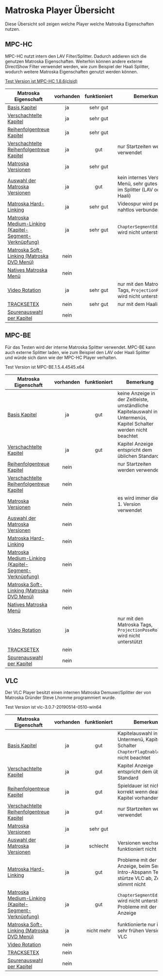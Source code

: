 # Matroska Player Übersicht
Diese Übersicht soll zeigen welche Player welche Matroska Eigenschaften nutzen.

## MPC-HC
MPC-HC nutzt intern den LAV Filter/Splitter. Dadurch addieren sich die genutzen Matroska Eigenschaften. Weiterhin können andere externe DirectShow Filter verwendet werden, wie zum Beispiel der Haali Splitter, wodurch weitere Matroska Eigenschaften genutzt werden können.

[Test Version ist MPC-HC 1.8.6(clsid)](https://github.com/clsid2/mpc-hc/releases/tag/1.8.6)

Matroska Eigenschaft | vorhanden | funktioniert | Bemerkung
---------------------|:---------:|:------------:|----------
[Basis Kapitel](BasicChapters_ger.md)| ja | sehr gut |
[Verschachtelte Kapitel](NestedChapters_ger.md)| ja | sehr gut |
[Reihenfolgentreue Kapitel](OrderedChapters_ger.md)| ja | sehr gut |
[Verschachtelte Reihenfolgentreue Kapitel](NestedOrderedChapters_ger.md)| ja | gut | nur Startzeiten werden verwendet
[Matroska Versionen](EditionEntry_ger.md)| ja | sehr gut |
[Auswahl der Matroska Versionen](EditionEntry_ger.md#versionen-auswahl-im-player) | ja | gut | kein internes Versionen Menü, sehr gutes Menü im Splitter (LAV oder Haali)
[Matroska Hard-Linking](HardLinking_ger.md)| ja | sehr gut | Videospur wird perfekt nahtlos verbunden
[Matroska Medium-Linking (Kapitel-Segment-Verknüpfung)](ChapterSegmentLinking_ger.md)| ja | sehr gut | `ChapterSegmentEditionUID` wird nicht unterstützt
[Matroska Soft-Linking (Matroska DVD Menü)](MatroskaMenu_ger.md#matroska-dvd-men%C3%BC-matroska-soft-linking)| nein | |
[Natives Matroska Menü](MatroskaMenu_ger.md#natives-matroska-men%C3%BC)| nein | |
[Video Rotation](Rotate_ger.md)| ja | sehr gut | nur mit den Matroska Tags, `ProjectionPoseRoll` wird nicht unterstützt
[TRACKSETEX](TRACKSETEX_ger.md)| nein | sehr gut | nur mit dem Haali Splitter
[Spurenauswahl per Kapitel](ChapterTrack_ger.md)| nein | |

## MPC-BE
Für das Testen wird der interne Matroska Splitter verwendet. MPC-BE kann auch externe Splitter laden, wie zum Beispiel den LAV oder Haali Splitter und würde sich dann wie der MPC-HC Player verhalten.

Test Version ist MPC-BE.1.5.4.4545.x64

Matroska Eigenschaft | vorhanden | funktioniert | Bemerkung
---------------------|:---------:|:------------:|----------
[Basis Kapitel](BasicChapters_ger.md)| ja | gut | keine Anzeige in der Zeitleiste, umständliche Kapitelauswahl in Untermenüs, Kapitel Schalter werden nicht beachtet
[Verschachtelte Kapitel](NestedChapters_ger.md)| ja | gut | Kapitel Anzeige entspricht dem üblichen Standard
[Reihenfolgentreue Kapitel](OrderedChapters_ger.md)| nein | | nur Startzeiten werden verwendet
[Verschachtelte Reihenfolgentreue Kapitel](NestedOrderedChapters_ger.md)| nein | |
[Matroska Versionen](EditionEntry_ger.md)| nein | | es wird immer die 1. Version verwendet
[Auswahl der Matroska Versionen](EditionEntry_ger.md#versionen-auswahl-im-player) | nein | |
[Matroska Hard-Linking](HardLinking_ger.md)| nein | |
[Matroska Medium-Linking (Kapitel-Segment-Verknüpfung)](ChapterSegmentLinking_ger.md)| nein | |
[Matroska Soft-Linking (Matroska DVD Menü)](MatroskaMenu_ger.md#matroska-dvd-men%C3%BC-matroska-soft-linking)| nein | |
[Natives Matroska Menü](MatroskaMenu_ger.md#natives-matroska-men%C3%BC)| nein | |
[Video Rotation](Rotate_ger.md)| ja | | nur mit den Matroska Tags, `ProjectionPoseRoll` wird nicht unterstützt
[TRACKSETEX](TRACKSETEX_ger.md)| nein | |
[Spurenauswahl per Kapitel](ChapterTrack_ger.md)| nein | |

## VLC
Der VLC Player besitzt einen internen Matroska Demuxer/Splitter der von Matroska Gründer Steve Lhomme programmiert wurde.

Test Version ist vlc-3.0.7-20190514-0510-win64

Matroska Eigenschaft | vorhanden | funktioniert | Bemerkung
---------------------|:---------:|:------------:|----------
[Basis Kapitel](BasicChapters_ger.md)| ja | gut | Kapitelauswahl in einem Untermenü, Kapitel Schalter `ChapterFlagEnabled` wird nicht beachtet
[Verschachtelte Kapitel](NestedChapters_ger.md)| ja | gut | Kapitel Anzeige entspricht dem üblichen Standard
[Reihenfolgentreue Kapitel](OrderedChapters_ger.md)| ja | gut | Spieldauer ist nicht korrekt wenn deaktivierte Kapitel vorhanden sind
[Verschachtelte Reihenfolgentreue Kapitel](NestedOrderedChapters_ger.md)| ja | gut | nur Startzeiten werden verwendet
[Matroska Versionen](EditionEntry_ger.md)| ja | sehr gut |
[Auswahl der Matroska Versionen](EditionEntry_ger.md#versionen-auswahl-im-player) | ja | schlecht | Versionen wechseln funktioniert nicht richtig
[Matroska Hard-Linking](HardLinking_ger.md)| ja | gut | Probleme mit der Kapitel Anzeige, beim Serien-Intro-Abspann Test stürtze VLC ab, Zeitleiste stimmt nicht
[Matroska Medium-Linking (Kapitel-Segment-Verknüpfung)](ChapterSegmentLinking_ger.md)| ja | gut | `ChapterSegmentEditionUID` wird nicht unterstützt, Probleme mit der Kapitel Anzeige
[Matroska Soft-Linking (Matroska DVD Menü)](MatroskaMenu_ger.md#matroska-dvd-men%C3%BC-matroska-soft-linking)| ja | nicht mehr | funktionierte nur in einer sehr frühen Version des VLC
[Video Rotation](Rotate_ger.md)| nein | |
[TRACKSETEX](TRACKSETEX_ger.md)| nein | |
[Spurenauswahl per Kapitel](ChapterTrack_ger.md)| nein | |